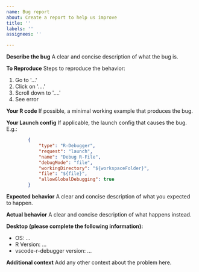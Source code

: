 ```yaml
---
name: Bug report
about: Create a report to help us improve
title: ''
labels: ''
assignees: ''

---
```


**Describe the bug**
A clear and concise description of what the bug is.

**To Reproduce**
Steps to reproduce the behavior:
1. Go to '...'
2. Click on '....'
3. Scroll down to '....'
4. See error

**Your R code**
If possible, a minimal working example that produces the bug.

**Your Launch config**
If applicable, the launch config that causes the bug. E.g.:
``` json
        {
            "type": "R-Debugger",
            "request": "launch",
            "name": "Debug R-File",
            "debugMode": "file",
            "workingDirectory": "${workspaceFolder}",
            "file": "${file}",
            "allowGlobalDebugging": true
        }
```

**Expected behavior**
A clear and concise description of what you expected to happen.

**Actual behavior**
A clear and concise description of what happens instead.

**Desktop (please complete the following information):**
 - OS: ...
 - R Version: ...
 - vscode-r-debugger version: ...

**Additional context**
Add any other context about the problem here.
